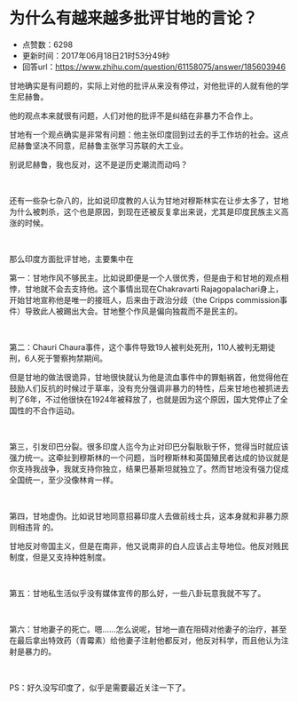 # 为什么有越来越多批评甘地的言论？
- 点赞数：6298
- 更新时间：2017年06月18日21时53分49秒
- 回答url：https://www.zhihu.com/question/61158075/answer/185603946
<body>
 <p data-pid="2Bh-hmb-">甘地确实是有问题的，实际上对他的批评从来没有停过，对他批评的人就有他的学生尼赫鲁。</p>
 <p data-pid="Doctmtfk">他的观点本来就很有问题，人们对他的批评不是纠结在非暴力不合作上。</p>
 <p data-pid="Klv1GWgn">甘地有一个观点确实是非常有问题：他主张印度回到过去的手工作坊的社会。这点尼赫鲁坚决不同意，尼赫鲁主张学习苏联的大工业。</p>
 <p data-pid="bPRS1CDR">别说尼赫鲁，我也反对，这不是逆历史潮流而动吗？</p>
 <br>
 <p data-pid="K9ddLwYs">还有一些杂七杂八的，比如说印度教的人认为甘地对穆斯林实在让步太多了，甘地为什么被刺杀，这个也是原因，到现在还被反复拿出来说，尤其是印度民族主义高涨的时候。</p>
 <br>
 <p data-pid="eea9FRXz">那么印度方面批评甘地，主要集中在</p>
 <p data-pid="Ujyi_UTs">第一：甘地作风不够民主。比如说即便是一个人很优秀，但是由于和甘地的观点相悖，甘地就不会去支持他。这个事情出现在Chakravarti Rajagopalachari身上，开始甘地宣称他是唯一的接班人，后来由于政治分歧（the Cripps commission事件）导致此人被踢出大会。甘地整个作风是偏向独裁而不是民主的。</p>
 <br>
 <p data-pid="KRJZrw0s">第二：Chauri Chaura事件，这个事件导致19人被判处死刑，110人被判无期徒刑，6人死于警察拘禁期间。</p>
 <p data-pid="TNTK0bJs">但是甘地的做法很诡异，甘地很快就认为他是流血事件中的罪魁祸首，他觉得他在鼓励人们反抗的时候过于草率，没有充分强调非暴力的特性，后来甘地也被抓进去判了6年，不过他很快在1924年被释放了，也就是因为这个原因，国大党停止了全国性的不合作运动。</p>
 <br>
 <p data-pid="fha4zoK3">第三，引发印巴分裂。很多印度人迄今为止对印巴分裂耿耿于怀，觉得当时就应该强力统一。这牵扯到穆斯林的一个问题，当时穆斯林和英国殖民者达成的协议就是你支持我战争，我就支持你独立，结果巴基斯坦就独立了。然而甘地没有强力促成全国统一，至少没像林肯一样。</p>
 <br>
 <p data-pid="eZx_7xkC">第四，甘地虚伪。比如说甘地同意招募印度人去做前线士兵，这本身就和非暴力原则相违背 的。</p>
 <p data-pid="EjdzLaz1">甘地反对帝国主义，但是在南非，他又说南非的白人应该占主导地位。他反对贱民制度，但是又支持种姓制度。</p>
 <br>
 <p data-pid="idFQr2xB">第五：甘地私生活似乎没有媒体宣传的那么好，一些八卦玩意我就不写了。</p>
 <br>
 <p data-pid="7kvlCJfU">第六：甘地妻子的死亡。嗯……怎么说呢，甘地一直在阻碍对他妻子的治疗，甚至在最后拿出特效药（青霉素）给他妻子注射他都反对，他反对科学，而且他认为注射是暴力的。</p>
 <br>
 <p data-pid="rEDaIATq">PS：好久没写印度了，似乎是需要最近关注一下了。</p>
</body>
